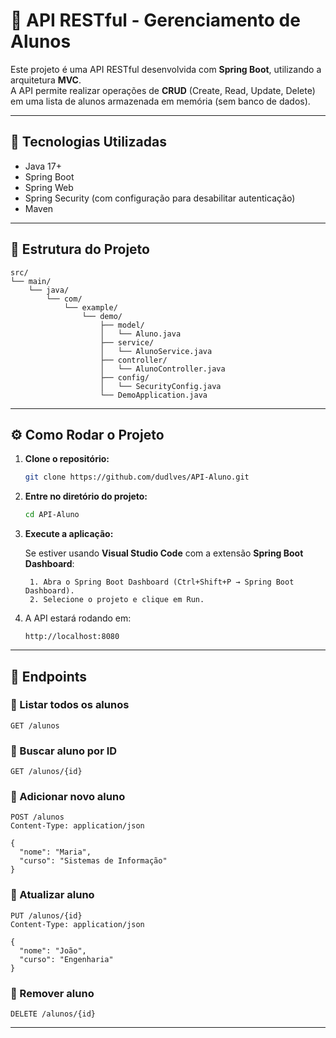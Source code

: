 # 📘 API RESTful - Gerenciamento de Alunos

Este projeto é uma API RESTful desenvolvida com **Spring Boot**, utilizando a arquitetura **MVC**.  
A API permite realizar operações de **CRUD** (Create, Read, Update, Delete) em uma lista de alunos armazenada em memória (sem banco de dados).

---

## 🚀 Tecnologias Utilizadas
- Java 17+
- Spring Boot
- Spring Web
- Spring Security (com configuração para desabilitar autenticação)
- Maven

---

## 📂 Estrutura do Projeto
```
src/
└── main/
    └── java/
        └── com/
            └── example/
                └── demo/
                    ├── model/
                    │   └── Aluno.java
                    ├── service/
                    │   └── AlunoService.java
                    ├── controller/
                    │   └── AlunoController.java
                    ├── config/
                    │   └── SecurityConfig.java
                    └── DemoApplication.java
```

---
## ⚙️ Como Rodar o Projeto

1. **Clone o repositório:**
   ```bash
   git clone https://github.com/dudlves/API-Aluno.git
   ```

2. **Entre no diretório do projeto:**
   ```bash
   cd API-Aluno
   ```

3. **Execute a aplicação:**
   
    Se estiver usando **Visual Studio Code** com a extensão **Spring Boot Dashboard**:

        1. Abra o Spring Boot Dashboard (Ctrl+Shift+P → Spring Boot Dashboard).
        2. Selecione o projeto e clique em Run.
   

5. A API estará rodando em:
   ```
   http://localhost:8080
   ```

---
## 📌 Endpoints

### 🔹 Listar todos os alunos
```http
GET /alunos
```

### 🔹 Buscar aluno por ID
```http
GET /alunos/{id}
```

### 🔹 Adicionar novo aluno
```http
POST /alunos
Content-Type: application/json

{
  "nome": "Maria",
  "curso": "Sistemas de Informação"
}
```

### 🔹 Atualizar aluno
```http
PUT /alunos/{id}
Content-Type: application/json

{
  "nome": "João",
  "curso": "Engenharia"
}
```

### 🔹 Remover aluno
```http
DELETE /alunos/{id}
```

---

